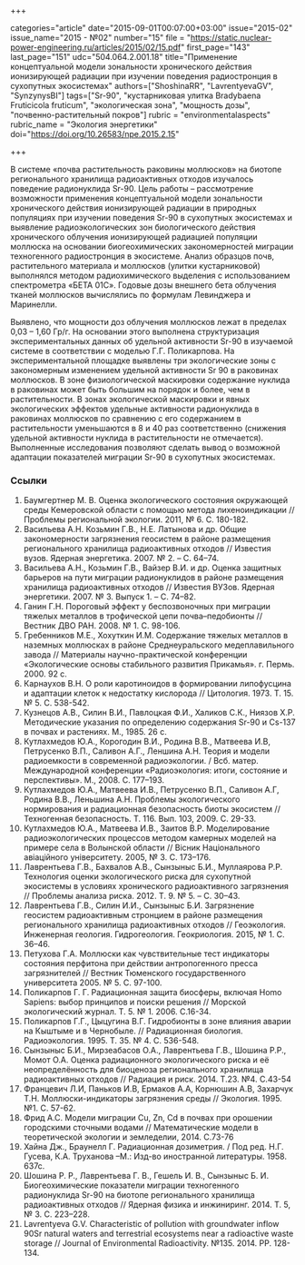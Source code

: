 +++

categories="article"
date="2015-09-01T00:07:00+03:00"
issue="2015-02"
issue_name="2015 - №02"
number="15"
file = "https://static.nuclear-power-engineering.ru/articles/2015/02/15.pdf"
first_page="143"
last_page="151"
udc="504.064.2.001.18"
title="Применение концептуальной модели зональности хронического действия ионизирующей радиации при изучении поведения радиостронция в сухопутных экосистемах"
authors=["ShoshinaRR", "LavrentyevaGV", "SynzynysBI"]
tags=["Sr-90", "кустарниковая улитка Bradybaena Fruticicola fruticum", "экологическая зона", "мощность дозы", "почвенно-растительный покров"]
rubric = "environmentalaspects"
rubric_name = "Экология энергетики"
doi="https://doi.org/10.26583/npe.2015.2.15"

+++

В системе «почва растительность раковины моллюсков» на биотопе регионального хранилища радиоактивных отходов изучалось поведение радионуклида Sr-90. Цель работы – рассмотрение возможности применения концептуальной модели зональности хронического действия ионизирующей радиации в природных популяциях при изучении поведения Sr-90 в сухопутных экосистемах и выявление радиоэкологических зон биологического действия хронического облучения ионизирующей радиацией популяции моллюска на основании биогеохимических закономерностей миграции техногенного радиостронция в экосистеме. Анализ образцов почв, растительного материала и моллюсков (улитки кустарниковой) выполнялся методом радиохимического выделения с использованием спектрометра «БЕТА 01С». Годовые дозы внешнего бета облучения тканей моллюсков вычислялись по формулам Левинджера и Маринелли.

Выявлено, что мощности доз облучения моллюсков лежат в пределах 0,03 – 1,60 Гр/г. На основании этого выполнена структуризация экспериментальных данных об удельной активности Sr-90 в изучаемой системе в соответствии с моделью Г.Г. Поликарпова. На экспериментальной площадке выявлены три экологические зоны с закономерным изменением удельной активности Sr 90 в раковинах моллюсков. В зоне физиологической маскировки содержание нуклида в раковинах может быть большим на порядок и более, чем в растительности. В зонах экологической маскировки и явных экологических эффектов удельные активности радионуклида в раковинах моллюсков по сравнению с его содержанием в растительности уменьшаются в 8 и 40 раз соответственно (снижения удельной активности нуклида в растительности не отмечается). Выполненные исследования позволяют сделать вывод о возможной адаптации показателей миграции Sr-90 в сухопутных экосистемах.

### Ссылки

1. Баумгертнер М. В. Оценка экологического состояния окружающей среды Кемеровской области с помощью метода лихеноиндикации // Проблемы региональной экологии. 2011, № 6. С. 180-182.
2. Васильева А.Н. Козьмин Г.В., Н.Е. Латынова и др. Общие закономерности загрязнения геосистем в районе размещения регионального хранилища радиоактивных отходов // Известия вузов. Ядерная энергетика. 2007. № 2. – С. 64–74.
3. Васильева А.Н., Козьмин Г.В., Вайзер В.И. и др. Оценка защитных барьеров на пути миграции радионуклидов в районе размещения хранилища радиоактивных отходов // Известия ВУЗов. Ядерная энергетики. 2007. № 3. Выпуск 1. – С. 74–82.
4. Ганин Г.Н. Пороговый эффект у беспозвоночных при миграции тяжелых металлов в трофической цепи почва–педобионты // Вестник ДВО РАН. 2008. № 1. C. 98-106.
5. Гребенников М.Е., Хохуткин И.М. Содержание тяжелых металлов в наземных моллюсках в районе Среднеуральского медеплавильного завода // Материалы научно-практической конференции «Экологические основы стабильного развития Прикамья». г. Пермь. 2000. 92 с.
6. Карнаухов В.Н. О роли каротиноидов в формировании липофусцина и адаптации клеток к недостатку кислорода // Цитология. 1973. Т. 15. № 5. С. 538-542.
7. Кузнецов А.В., Силин В.И., Павлоцкая Ф.И., Халиков С.К., Ниязов Х.Р. Методические указания по определению содержания Sr-90 и Cs-137 в почвах и растениях. М., 1985. 26 с.
8. Кутлахмедов Ю.А., Корогодин В.И., Родина В.В., Матвеева И.В, Петрусенко В.П., Саливон А.Г., Леншина А.Н. Теория и модели радиоемкости в современной радиоэкологии. / Всб. матер. Международной конференции «Радиоэкология: итоги, состояние и перспективы». М., 2008. С. 177–193.
9. Кутлахмедов Ю.А., Матвеева И.В., Петрусенко В.П., Саливон А.Г, Родина В.В., Леньшина А.Н. Проблемы экологического нормирования и радиационная безопасность биоты экосистем // Техногенная безопасность. Т. 116. Вып. 103, 2009. C. 29-33.
10. Кутлахмедов Ю.А., Матвеева И.В., Заитов В.Р. Моделирование радиоэкологических процессов методом камерных моделей на примере села в Волынской области // Вісник Національного авіаційного університету. 2005, № 3. С. 173–176.
11. Лаврентьева Г.В., Бахвалов А.В., Сынзыныс Б.И., Муллаярова Р.Р. Технология оценки экологического риска для сухопутной экосистемы в условиях хронического радиоактивного загрязнения // Проблемы анализа риска. 2012. Т. 9. № 5. – С. 30–43.
12. Лаврентьева Г.В., Силин И.И., Сынзыныс Б.И. Загрязнение геосистем радиоактивным стронцием в районе размещения регионального хранилища радиоактивных отходов // Геоэкология. Инженерная геология. Гидрогеология. Геокриология. 2015, № 1. C. 36–46.
13. Петухова Г.А. Моллюски как чувствительные тест индикаторы состояния перфитона при действии антропогенного пресса загрязнителей // Вестник Тюменского государственного университета 2005. № 5. С. 97-100.
14. Поликарпов Г. Г. Радиационная защита биосферы, включая Homo Sapiens: выбор принципов и поиски решения // Морской экологический журнал. Т. 5. № 1. 2006. С.16-34.
15. Поликарпов Г.Г., Цыцугина В.Г. Гидробионты в зоне влияния аварии на Кыштыме и в Чернобыле. // Радиационная биология. Радиоэкология. 1995. Т. 35. № 4. С. 536-548.
16. Сынзыныс Б.И., Мирзеабасов О.А., Лаврентьева Г.В., Шошина Р.Р., Момот О.А. Оценка радиационного экологического риска и её неопределённость для биоценоза регионального хранилища радиоактивных отходов // Радиация и риск. 2014. Т.23. №4. С.43-54
17. Францевич Л.И, Паньков И.В, Ермаков А.А, Корнюшин А.В, Захарчук Т.Н. Моллюски-индикаторы загрязнения среды // Экология. 1995. №1. С. 57-62.
18. Фрид А.С. Модели миграции Cu, Zn, Cd в почвах при орошении городскими сточными водами // Математические модели в теоретической экологии и земледелии, 2014. С.73-76
19. Хайна Дж., Браунелл Г. Радиационная дозиметрия. / Под ред. Н.Г. Гусева, К.А. Труханова –М.: Изд-во иностранной литературы. 1958. 637с.
20. Шошина Р. Р., Лаврентьева Г. В., Гешель И. В., Сынзыныс Б. И. Биогеохимические показатели миграции техногенного радионуклида Sr-90 на биотопе регионального хранилища радиоактивных отходов // Ядерная физика и инжиниринг. 2014. Т. 5, № 3. С. 223–228.
21. Lavrentyeva G.V. Characteristic of pollution with groundwater inflow 90Sr natural waters and terrestrial ecosystems near a radioactive waste storage // Journal of Environmental Radioactivity. №135. 2014. PP. 128-134.